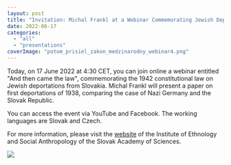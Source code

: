 ```yaml
---
layout: post
title: "Invitation: Michal Frankl at a Webinar Commemorating Jewish Deportations from Slovakia"
date: 2022-06-17
categories: 
  - "all"
  - "presentations"
coverImage: "potom_prisiel_zakon_medzinarodny_webinar4.png"
---
```


Today, on 17 June 2022 at 4:30 CET, you can join online a webinar entitled "And then came the law", commemorating the 1942 constitutional law on Jewish deportations from Slovakia. Michal Frankl will present a paper on first deportations of 1938, comparing the case of Nazi Germany and the Slovak Republic.

You can access the event via YouTube and Facebook. The working languages are Slovak and Czech.

For more information, please visit the [website](https://uesa.sav.sk/?q=sk/potom-prisiel-zakon) of the Institute of Ethnology and Social Anthropology of the Slovak Academy of Sciences.

![](../../../../assets/images/potom_prisiel_zakon_medzinarodny_webinar4-1024x576.png)
